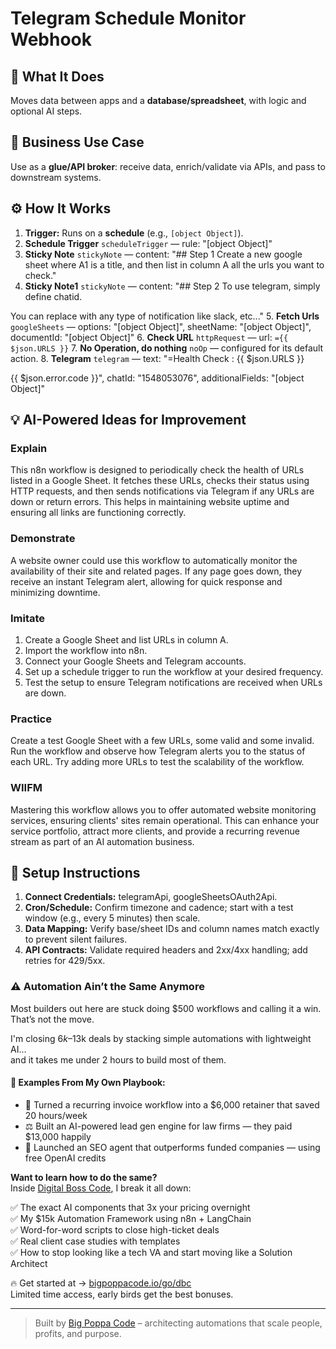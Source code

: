 # Telegram Schedule Monitor Webhook
## 🚀 What It Does
Moves data between apps and a **database/spreadsheet**, with logic and optional AI steps.

## 💼 Business Use Case
Use as a **glue/API broker**: receive data, enrich/validate via APIs, and pass to downstream systems.

## ⚙️ How It Works
1. **Trigger:** Runs on a **schedule** (e.g., `[object Object]`).
2. **Schedule Trigger** `scheduleTrigger` — rule: "[object Object]"
3. **Sticky Note** `stickyNote` — content: "## Step 1
Create a new google sheet where A1 is a title, and then list in column A all the urls you want to check."
4. **Sticky Note1** `stickyNote` — content: "## Step 2
To use telegram, simply define chatid.

You can replace with any type of notification like slack, etc..."
5. **Fetch Urls** `googleSheets` — options: "[object Object]", sheetName: "[object Object]", documentId: "[object Object]"
6. **Check URL** `httpRequest` — url: `={{ $json.URLS }}`
7. **No Operation, do nothing** `noOp` — configured for its default action.
8. **Telegram** `telegram` — text: "=Health Check :  {{ $json.URLS }}

{{ $json.error.code }}", chatId: "1548053076", additionalFields: "[object Object]"

## 💡 AI-Powered Ideas for Improvement
### Explain
This n8n workflow is designed to periodically check the health of URLs listed in a Google Sheet. It fetches these URLs, checks their status using HTTP requests, and then sends notifications via Telegram if any URLs are down or return errors. This helps in maintaining website uptime and ensuring all links are functioning correctly.

### Demonstrate
A website owner could use this workflow to automatically monitor the availability of their site and related pages. If any page goes down, they receive an instant Telegram alert, allowing for quick response and minimizing downtime.

### Imitate
1. Create a Google Sheet and list URLs in column A.
2. Import the workflow into n8n.
3. Connect your Google Sheets and Telegram accounts.
4. Set up a schedule trigger to run the workflow at your desired frequency.
5. Test the setup to ensure Telegram notifications are received when URLs are down.

### Practice
Create a test Google Sheet with a few URLs, some valid and some invalid. Run the workflow and observe how Telegram alerts you to the status of each URL. Try adding more URLs to test the scalability of the workflow.

### WIIFM
Mastering this workflow allows you to offer automated website monitoring services, ensuring clients' sites remain operational. This can enhance your service portfolio, attract more clients, and provide a recurring revenue stream as part of an AI automation business.

## 🔧 Setup Instructions
1. **Connect Credentials:** telegramApi, googleSheetsOAuth2Api.
2. **Cron/Schedule:** Confirm timezone and cadence; start with a test window (e.g., every 5 minutes) then scale.
3. **Data Mapping:** Verify base/sheet IDs and column names match exactly to prevent silent failures.
4. **API Contracts:** Validate required headers and 2xx/4xx handling; add retries for 429/5xx.

### ⚠️ Automation Ain’t the Same Anymore

Most builders out here are stuck doing $500 workflows and calling it a win.  
That’s not the move.  

I'm closing $6k–$13k deals by stacking simple automations with lightweight AI...  
and it takes me under 2 hours to build most of them.

#### 🧠 Examples From My Own Playbook:
- 🔁 Turned a recurring invoice workflow into a $6,000 retainer that saved 20 hours/week  
- ⚖️ Built an AI-powered lead gen engine for law firms — they paid $13,000 happily  
- 🚀 Launched an SEO agent that outperforms funded companies — using free OpenAI credits  

**Want to learn how to do the same?**  
Inside [Digital Boss Code](https://bigpoppacode.io/go/dbc), I break it all down:

✅ The exact AI components that 3x your pricing overnight  
✅ My $15k Automation Framework using n8n + LangChain  
✅ Word-for-word scripts to close high-ticket deals  
✅ Real client case studies with templates  
✅ How to stop looking like a tech VA and start moving like a Solution Architect  

🔥 Get started at → [bigpoppacode.io/go/dbc](https://bigpoppacode.io/go/dbc)  
Limited time access, early birds get the best bonuses.

---
> Built by [Big Poppa Code](https://bigpoppacode.io) – architecting automations that scale people, profits, and purpose.
